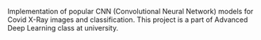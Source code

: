 Implementation of popular CNN (Convolutional Neural Network) models for Covid X-Ray images and classification. This project is a part of Advanced Deep Learning class at university. 
